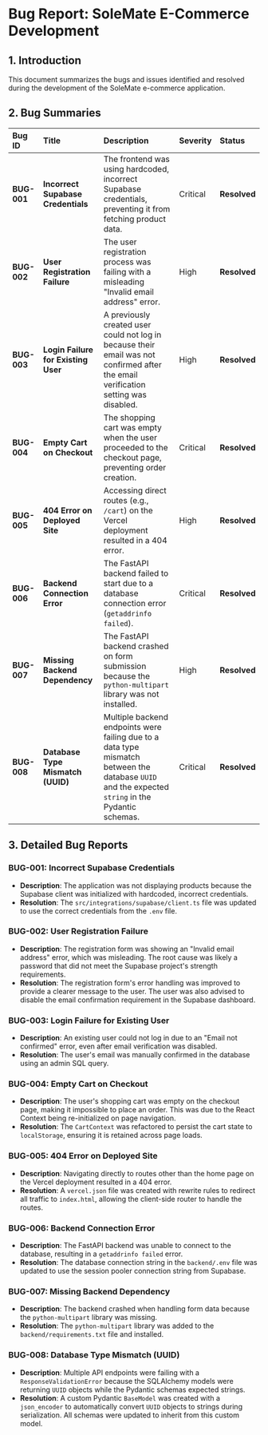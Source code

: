 # Bug Report: SoleMate E-Commerce Development

## 1. Introduction
This document summarizes the bugs and issues identified and resolved during the development of the SoleMate e-commerce application.

## 2. Bug Summaries

| Bug ID | Title | Description | Severity | Status |
| :--- | :--- | :--- | :--- | :--- |
| **BUG-001** | **Incorrect Supabase Credentials** | The frontend was using hardcoded, incorrect Supabase credentials, preventing it from fetching product data. | Critical | **Resolved** |
| **BUG-002** | **User Registration Failure** | The user registration process was failing with a misleading "Invalid email address" error. | High | **Resolved** |
| **BUG-003** | **Login Failure for Existing User** | A previously created user could not log in because their email was not confirmed after the email verification setting was disabled. | High | **Resolved** |
| **BUG-004** | **Empty Cart on Checkout** | The shopping cart was empty when the user proceeded to the checkout page, preventing order creation. | Critical | **Resolved** |
| **BUG-005** | **404 Error on Deployed Site** | Accessing direct routes (e.g., `/cart`) on the Vercel deployment resulted in a 404 error. | High | **Resolved** |
| **BUG-006** | **Backend Connection Error** | The FastAPI backend failed to start due to a database connection error (`getaddrinfo failed`). | Critical | **Resolved** |
| **BUG-007** | **Missing Backend Dependency** | The FastAPI backend crashed on form submission because the `python-multipart` library was not installed. | High | **Resolved** |
| **BUG-008** | **Database Type Mismatch (UUID)** | Multiple backend endpoints were failing due to a data type mismatch between the database `UUID` and the expected `string` in the Pydantic schemas. | Critical | **Resolved** |

## 3. Detailed Bug Reports

### BUG-001: Incorrect Supabase Credentials
- **Description**: The application was not displaying products because the Supabase client was initialized with hardcoded, incorrect credentials.
- **Resolution**: The `src/integrations/supabase/client.ts` file was updated to use the correct credentials from the `.env` file.

### BUG-002: User Registration Failure
- **Description**: The registration form was showing an "Invalid email address" error, which was misleading. The root cause was likely a password that did not meet the Supabase project's strength requirements.
- **Resolution**: The registration form's error handling was improved to provide a clearer message to the user. The user was also advised to disable the email confirmation requirement in the Supabase dashboard.

### BUG-003: Login Failure for Existing User
- **Description**: An existing user could not log in due to an "Email not confirmed" error, even after email verification was disabled.
- **Resolution**: The user's email was manually confirmed in the database using an admin SQL query.

### BUG-004: Empty Cart on Checkout
- **Description**: The user's shopping cart was empty on the checkout page, making it impossible to place an order. This was due to the React Context being re-initialized on page navigation.
- **Resolution**: The `CartContext` was refactored to persist the cart state to `localStorage`, ensuring it is retained across page loads.

### BUG-005: 404 Error on Deployed Site
- **Description**: Navigating directly to routes other than the home page on the Vercel deployment resulted in a 404 error.
- **Resolution**: A `vercel.json` file was created with rewrite rules to redirect all traffic to `index.html`, allowing the client-side router to handle the routes.

### BUG-006: Backend Connection Error
- **Description**: The FastAPI backend was unable to connect to the database, resulting in a `getaddrinfo failed` error.
- **Resolution**: The database connection string in the `backend/.env` file was updated to use the session pooler connection string from Supabase.

### BUG-007: Missing Backend Dependency
- **Description**: The backend crashed when handling form data because the `python-multipart` library was missing.
- **Resolution**: The `python-multipart` library was added to the `backend/requirements.txt` file and installed.

### BUG-008: Database Type Mismatch (UUID)
- **Description**: Multiple API endpoints were failing with a `ResponseValidationError` because the SQLAlchemy models were returning `UUID` objects while the Pydantic schemas expected strings.
- **Resolution**: A custom Pydantic `BaseModel` was created with a `json_encoder` to automatically convert `UUID` objects to strings during serialization. All schemas were updated to inherit from this custom model.